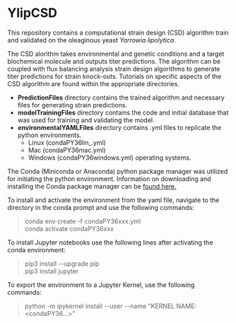 # YlipCSD


This repository contains a computational strain design (CSD) algorithm train and validated on the oleaginous yeast *Yarrowia lipolytica*. <br>

The CSD alorithm takes environmental and genetic conditions and a target biochemical molecule and outputs titer predictions. The algorithm can be coupled with flux  balancing analysis strain design algorithms to generate titer predictions for strain knock-outs. Tutorials on specific aspects of the CSD algorithm are found within the appropriate directories.  


* **PredictionFiles** directory contains the trained algorithm and necessary files for generating strain predictions.
* **modelTrainingFiles** directory contains the code and initial database that was used for training and validating the model.  
* **environmentalYAMLFiles** directory contains .yml files to replicate the python environments.
  * Linux (condaPY36lin_.yml)
  * Mac (condaPY36mac.yml)
  * Windows (condaPY36windows.yml) operating systems.

The Conda (Miniconda or Anaconda) python package manager was utilized for initiating the python environment. Information on downloading and installing the Conda package manager can be [found here.](https://docs.conda.io/projects/conda/en/latest/user-guide/install/)

To install and activate the environment from the yaml file, navigate to the directory in the conda prompt and use the following commands:

>conda env create -f condaPY36xxx.yml  
>conda activate condaPY36xxx

To install Jupyter notebooks use the following lines after activating the conda environment:
>pip3 install --upgrade pip  
>pip3 install jupyter

To export the environment to a Jupyter Kernel, use the following commands:
>python -m ipykernel install --user --name "KERNEL NAME: <condaPY36...>"
